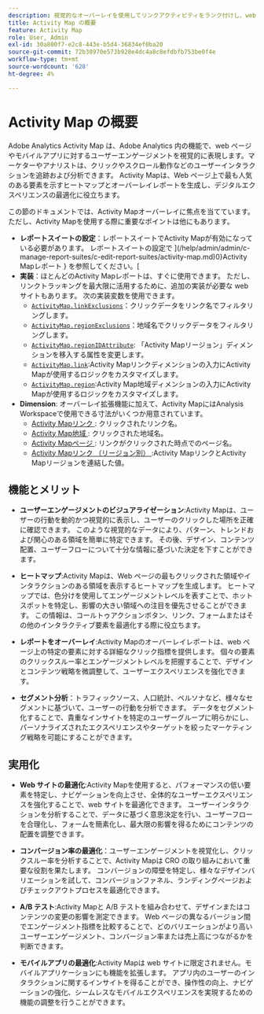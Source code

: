 ```yaml
---
description: 視覚的なオーバーレイを使用してリンクアクティビティをランク付けし、web ページのオーディエンスのエンゲージメントを監視します。
title: Activity Map の概要
feature: Activity Map
role: User, Admin
exl-id: 30a800f7-e2c8-443e-b5d4-36834ef0ba20
source-git-commit: 72b38970e573b928e4dc4a8c8efdbfb753be0f4e
workflow-type: tm+mt
source-wordcount: '628'
ht-degree: 4%

---
```


# Activity Map の概要

Adobe Analytics Activity Map は、Adobe Analytics 内の機能で、web ページやモバイルアプリに対するユーザーエンゲージメントを視覚的に表現します。マーケターやアナリストは、クリックやスクロール動作などのユーザーインタラクションを追跡および分析できます。 Activity Mapは、Web ページ上で最も人気のある要素を示すヒートマップとオーバーレイレポートを生成し、デジタルエクスペリエンスの最適化に役立ちます。

この節のドキュメントでは、Activity Mapオーバーレイに焦点を当てています。 ただし、Activity Mapを使用する際に重要なポイントは他にもあります。

* **レポートスイートの設定**：レポートスイートでActivity Mapが有効になっている必要があります。 レポートスイートの設定で ](/help/admin/admin/c-manage-report-suites/c-edit-report-suites/activity-map.md)0}Activity Mapレポート } を参照してください。[
* **実装**：ほとんどのActivity Mapレポートは、すぐに使用できます。 ただし、リンクトラッキングを最大限に活用するために、追加の実装が必要な web サイトもあります。 次の実装変数を使用できます。
   * [`ActivityMap.linkExclusions`](/help/implement/vars/config-vars/activitymap-linkexclusions.md)：クリックデータをリンク名でフィルタリングします。
   * [`ActivityMap.regionExclusions`](/help/implement/vars/config-vars/activitymap-regionexclusions.md)：地域名でクリックデータをフィルタリングします。
   * [`ActivityMap.regionIDAttribute`](/help/implement/vars/config-vars/activitymap-regionidattribute.md): 「Activity Mapリージョン」ディメンションを移入する属性を変更します。
   * [`ActivityMap.link`](/help/implement/vars/functions/activitymap-link.md):Activity Mapリンクディメンションの入力にActivity Mapが使用するロジックをカスタマイズします。
   * [`ActivityMap.region`](/help/implement/vars/functions/activitymap-region.md):Activity Map地域ディメンションの入力にActivity Mapが使用するロジックをカスタマイズします。
* **Dimension**: オーバーレイ拡張機能に加えて、Activity MapにはAnalysis Workspaceで使用できる寸法がいくつか用意されています。
   * [Activity Mapリンク ](/help/components/dimensions/activity-map-link.md): クリックされたリンク名。
   * [Activity Map地域 ](/help/components/dimensions/activity-map-region.md): クリックされた地域名。
   * [Activity Mapページ ](/help/components/dimensions/activity-map-page.md): リンクがクリックされた時点でのページ名。
   * [Activity Mapリンク （リージョン別） ](/help/components/dimensions/activity-map-link-by-region.md):Activity MapリンクとActivity Mapリージョンを連結した値。

## 機能とメリット

* **ユーザーエンゲージメントのビジュアライゼーション**:Activity Mapは、ユーザーの行動を動的かつ視覚的に表示し、ユーザーのクリックした場所を正確に確認できます。 このような視覚的なデータにより、パターン、トレンドおよび関心のある領域を簡単に特定できます。 その後、デザイン、コンテンツ配置、ユーザーフローについて十分な情報に基づいた決定を下すことができます。

* **ヒートマップ**:Activity Mapは、Web ページの最もクリックされた領域やインタラクションのある領域を表示するヒートマップを生成します。 ヒートマップでは、色分けを使用してエンゲージメントレベルを表すことで、ホットスポットを特定し、影響の大きい領域への注目を優先させることができます。 この情報は、コールトゥアクションボタン、リンク、フォームまたはその他のインタラクティブ要素を最適化する際に役立ちます。

* **レポートをオーバーレイ**:Activity Mapのオーバーレイレポートは、web ページ上の特定の要素に対する詳細なクリック指標を提供します。 個々の要素のクリックスルー率とエンゲージメントレベルを把握することで、デザインとコンテンツ戦略を微調整して、ユーザーエクスペリエンスを強化できます。

* **セグメント分析**：トラフィックソース、人口統計、ペルソナなど、様々なセグメントに基づいて、ユーザーの行動を分析できます。 データをセグメント化することで、貴重なインサイトを特定のユーザーグループに明らかにし、パーソナライズされたエクスペリエンスやターゲットを絞ったマーケティング戦略を可能にすることができます。

## 実用化

* **Web サイトの最適化**:Activity Mapを使用すると、パフォーマンスの低い要素を特定し、ナビゲーションを向上させ、全体的なユーザーエクスペリエンスを強化することで、web サイトを最適化できます。 ユーザーインタラクションを分析することで、データに基づく意思決定を行い、ユーザーフローを合理化し、フォームを簡素化し、最大限の影響を得るためにコンテンツの配置を調整できます。

* **コンバージョン率の最適化**：ユーザーエンゲージメントを視覚化し、クリックスルー率を分析することで、Activity Mapは CRO の取り組みにおいて重要な役割を果たします。 コンバージョンの障壁を特定し、様々なデザインバリエーションを試して、コンバージョンファネル、ランディングページおよびチェックアウトプロセスを最適化できます。

* **A/B テスト**:Activity Mapと A/B テストを組み合わせて、デザインまたはコンテンツの変更の影響を測定できます。 Web ページの異なるバージョン間でエンゲージメント指標を比較することで、どのバリエーションがより高いユーザーエンゲージメント、コンバージョン率または売上高につながるかを判断できます。

* **モバイルアプリの最適化**:Activity Mapは web サイトに限定されません。モバイルアプリケーションにも機能を拡張します。 アプリ内のユーザーのインタラクションに関するインサイトを得ることができ、操作性の向上、ナビゲーションの強化、シームレスなモバイルエクスペリエンスを実現するための機能の調整を行うことができます。
